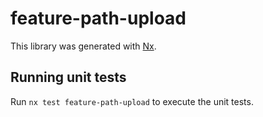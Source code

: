 # feature-path-upload

This library was generated with [Nx](https://nx.dev).

## Running unit tests

Run `nx test feature-path-upload` to execute the unit tests.
